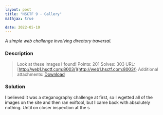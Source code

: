 ```yaml
---
layout: post
title: "HSCTF 9 - Gallery"
mathjax: true

date: 2022-05-10
---
```


*A simple web challenge involving directory traversal.*

### Description
> Look at these images I found!
> Points: 201
> Solves: 303
> URL: [http://web1.hsctf.com:8003/](http://web1.hsctf.com:8003/)
> Additional attachments: [Download](https://hsctf-9-resources.storage.googleapis.com/uploads/f6fb4242f208ee8229bac9fb310223ea685530b2d72582eec086a1988acdf26a/gallery.zip)

### Solution

I believed it was a steganography challenge at first, so I wgetted all of the images on the site and then ran exiftool, but I came back with absolutely nothing. Until on closer inspection at the s 

